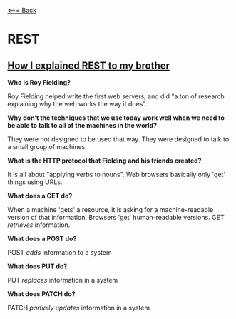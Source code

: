 [<=== Back](README.md)

# REST

## [How I explained REST to my brother](https://gist.github.com/brookr/5977550)

**Who is Roy Fielding?**

Roy Fielding helped write the first web servers, and did "a ton of research explaining why the web works the way it does".

**Why don’t the techniques that we use today work well when we need to be able to talk to all of the machines in the world?**

They were not designed to be used that way. They were designed to talk to a small group of machines.

**What is the HTTP protocol that Fielding and his friends created?**

It is all about "applying verbs to nouns". Web browsers basically only 'get' things using URLs.

**What does a GET do?**

When a machine 'gets' a resource, it is asking for a machine-readable version of that information. Browsers 'get' human-readable versions. GET *retrieves* information.

**What does a POST do?**

POST *adds* information to a system

**What does PUT do?**

PUT *replaces* information in a system

**What does PATCH do?**

PATCH *partially updates* information in a system

